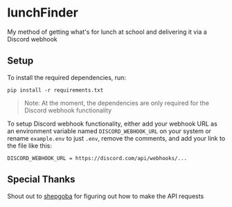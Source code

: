 # lunchFinder
My method of getting what's for lunch at school and delivering it via a Discord webhook

## Setup
To install the required dependencies, run:
```
pip install -r requirements.txt
```
> Note: At the moment, the dependencies are only required for the Discord webhook functionality

To setup Discord webhook functionality, either add your webhook URL as an environment variable named `DISCORD_WEBHOOK_URL` on your system or rename `example.env` to just `.env`, remove the comments, and add your link to the file like this:
```
DISCORD_WEBHOOK_URL = https://discord.com/api/webhooks/...
```

## Special Thanks
Shout out to [shepgoba](https://github.com/shepgoba) for figuring out how to make the API requests